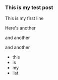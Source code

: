 ### This is my test post

This is my first line

Here's another

and another

and another

* this
* is
* my
* list

